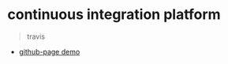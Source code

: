 # continuous integration platform

> travis

- [github-page demo](https://github.com/steveklabnik/automatically_update_github_pages_with_travis_example)
